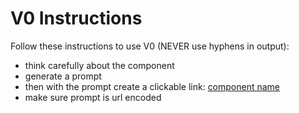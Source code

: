 # V0 Instructions

Follow these instructions to use V0 (NEVER use hyphens in output):

- think carefully about the component
- generate a prompt
- then with the prompt create a clickable link: [component name](https://v0.dev/chat?q={prompt})
- make sure prompt is url encoded
